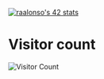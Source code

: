 

[![raalonso's 42 stats](https://badge42.vercel.app/api/v2/cle203yhl01060fk63wxq61ro/stats?cursusId=9&coalitionId=undefined)](https://github.com/JaeSeoKim/badge42)

# Visitor count
![Visitor Count](https://profile-counter.glitch.me/apeslx/count.svg)
